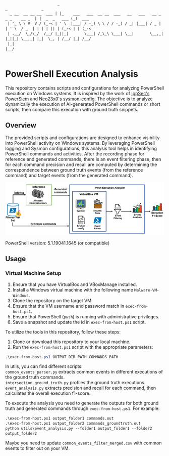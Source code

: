 ```                                                                                                 

                       _                                                              _               _
  _ __  __ __ __  ___ | |_    ___   ___  __ __  ___   __   ___   __ _   _ _    __ _  | |  _  _   ___ (_)  ___
 | '_ \ \ V  V / (_-< | ' \  |___| / -_) \ \ / / -_) / _| |___| / _ |  | ' \  / _  | | | | || | (_-< | | (_-<
 | .__/  \_/\_/  /__/ |_||_|       \___| /_\_\ \___| \__|       \__,_| |_||_| \__,_| |_|  \_, | /__/ |_| /__/
 |_|                                                                                      |__/


```

# PowerShell Execution Analysis

This repository contains scripts and configurations for analyzing PowerShell execution on Windows systems. It is inspired by the work of [IppSec's PowerSiem](https://github.com/IppSec/PowerSiem) and [Neo23x0's sysmon-config](https://github.com/Neo23x0/sysmon-config). The objective is to analyze dynamically the execution of AI-generated PowerShell commands or short scripts, then compare this execution with ground truth snippets.

## Overview

The provided scripts and configurations are designed to enhance visibility into PowerShell activity on Windows systems. By leveraging PowerShell logging and Sysmon configurations, this analysis tool helps in identifying PowerShell commands and activities. After the recording phase for reference and generated commands, there is an event filtering phase, then for each command precision and recall are computed by determining the correspondence between ground truth events (from the reference command) and target events (from the generated command). 

![Overview](https://github.com/cridin1/pwsh-execution-analysis/blob/main/exec-analysis.png)

PowerShell version: 5.1.19041.1645 (or compatible)

## Usage

### Virtual Machine Setup
1. Ensure that you have VirtualBox and VBoxManage installed.
2. Install a Windows virtual machine with the following name `Malware-VM-Windows`.
3. Clone the repository on the target VM.
4. Ensure that the VM username and password match in `exec-from-host.ps1`.
5. Ensure that PowerShell (`pwsh`) is running with administrative privileges.
6. Save a snapshot and update the id in `exec-from-host.ps1` script.

To utilize the tools in this repository, follow these steps:
1. Clone or download this repository to your local machine.
2. Run the `exec-from-host.ps1` script with the appropriate parameters:

```PowerShell
.\exec-from-host.ps1 OUTPUT_DIR_PATH COMMANDS_PATH
```

In utils, you can find different scripts: <br />
`common_events_parser.py` extracts common events in different executions of the ground truth commands.<br />
`intersection_ground_truth.py` profiles the ground truth executions.<br />
`event_analysis.py` extracts precision and recall for each command, then calculates the overall execution f1-score.<br />

To execute the analysis you need to generate the outputs for both ground truth and generated commands through `exec-from-host.ps1`. For example: <br />
```
.\exec-from-host.ps1 output_folder1 commands.out
.\exec-from-host.ps1 output_folder2 commands_groundtruth.out
python utils\event_analysis.py --folder1 output_folder1 --folder2 output_folder2
```

Maybe you need to update `common_events_filter_merged.csv` with common events to filter out on your VM.

